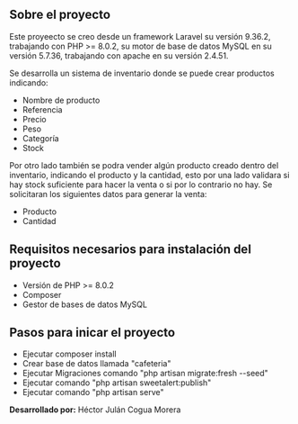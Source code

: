 ## Sobre el proyecto
Este proyeecto se creo desde un framework Laravel su versión 9.36.2, trabajando con PHP >= 8.0.2, su motor de base de datos MySQL en su versión 5.7.36, trabajando con apache en su versión 2.4.51.

Se desarrolla un sistema de inventario donde se puede crear productos indicando:

- Nombre de producto
- Referencia
- Precio
- Peso
- Categoría
- Stock

Por otro lado también se podra vender algún producto creado dentro del inventario, indicando el producto y la cantidad, esto por una lado validara si hay stock suficiente para hacer la venta o si por lo contrario no hay. Se solicitaran los siguientes datos para generar la venta: 

- Producto
- Cantidad

## Requisitos necesarios para instalación del proyecto

- Versión de PHP >= 8.0.2
- Composer
- Gestor de bases de datos MySQL

## Pasos para inicar el proyecto

- Ejecutar composer install
- Crear base de datos llamada "cafeteria"
- Ejecutar Migraciones comando "php artisan migrate:fresh --seed"
- Ejecutar comando "php artisan sweetalert:publish"
- Ejecutar comando "php artisan serve"




**Desarrollado por:**  Héctor Julán Cogua Morera
